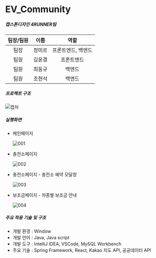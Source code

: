 # EV_Community

##### 캡스톤디자인 4RUNNER팀

| 팀장/팀원 |  이름  |        역할        |
| :-------: | :----: | :----------------: |
|   팀장    | 정미르 | 프론트엔드, 백엔드 |
|   팀원    | 김윤겸 |     프론트엔드     |
|   팀원    | 최둥규 |       백엔드       |
|   팀원    | 조현석 |       백엔드       |



##### 프로젝트 구조

![캡처](https://github.com/jeongmirr/EV_Community/assets/115198864/341dc734-2323-43b3-bd93-f08754f105f3)



##### 실행화면

- 메인페이지

  ![001](https://github.com/jeongmirr/EV_Community/assets/115198864/c39e6f86-6a9b-478a-929a-3ab27ffa51cf)

- 충전소페이지

  ![002](https://github.com/jeongmirr/EV_Community/assets/115198864/ba5cc43a-d3bb-4caf-9699-bd8104728808)

- 충전소페이지 - 충전소 예약 모달창

  ![003](https://github.com/jeongmirr/EV_Community/assets/115198864/7c7af825-6dc8-4ed7-9f36-13cb12fed0f2)

- 보조금페이지 - 차종별 보조금 안내

  ![004](https://github.com/jeongmirr/EV_Community/assets/115198864/314ab503-73f3-4f0b-af47-c89445c8aec2)



##### 주요 적용 기술 및 구조

- 개발 환경 : Window
- 개발 언어 : Java, Java script
- 개발 도구 : IntelliJ IDEA, VSCode, MySQL Workbench
- 주요 기술 : Spring Framework, React, Kakao 지도 API, 공공데이터 API
